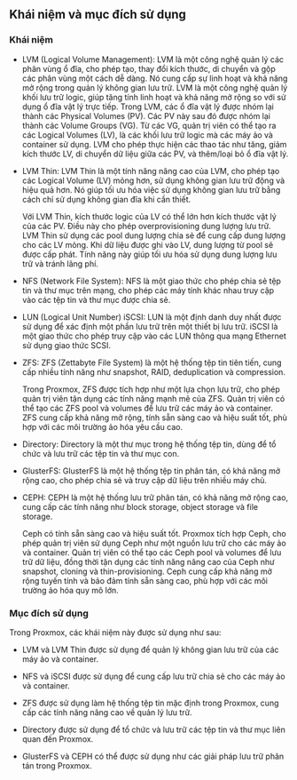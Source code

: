 ## Khái niệm và mục đích sử dụng

### Khái niệm

  + LVM (Logical Volume Management): LVM là một công nghệ quản lý các phân vùng ổ đĩa, cho phép tạo, thay đổi kích thước, di chuyển và gộp các phân vùng một cách dễ dàng. Nó cung cấp sự linh hoạt và khả năng mở rộng trong quản lý không gian lưu trữ.
    LVM là một công nghệ quản lý khối lưu trữ logic, giúp tăng tính linh hoạt và khả năng mở rộng so với sử dụng ổ đĩa vật lý trực tiếp.
    Trong LVM, các ổ đĩa vật lý được nhóm lại thành các Physical Volumes (PV). Các PV này sau đó được nhóm lại thành các Volume Groups (VG).
    Từ các VG, quản trị viên có thể tạo ra các Logical Volumes (LV), là các khối lưu trữ logic mà các máy ảo và container sử dụng.
    LVM cho phép thực hiện các thao tác như tăng, giảm kích thước LV, di chuyển dữ liệu giữa các PV, và thêm/loại bỏ ổ đĩa vật lý.

  + LVM Thin: LVM Thin là một tính năng nâng cao của LVM, cho phép tạo các Logical Volume (LV) mỏng hơn, sử dụng không gian lưu trữ động và hiệu quả hơn. Nó giúp tối ưu hóa việc sử dụng không gian lưu trữ bằng cách chỉ sử dụng không gian đĩa khi cần thiết.

    Với LVM Thin, kích thước logic của LV có thể lớn hơn kích thước vật lý của các PV. Điều này cho phép overprovisioning dung lượng lưu trữ.
    LVM Thin sử dụng các pool dung lượng chia sẻ để cung cấp dung lượng cho các LV mỏng. Khi dữ liệu được ghi vào LV, dung lượng từ pool sẽ được cấp phát.
    Tính năng này giúp tối ưu hóa sử dụng dung lượng lưu trữ và tránh lãng phí.

  + NFS (Network File System): NFS là một giao thức cho phép chia sẻ tệp tin và thư mục trên mạng, cho phép các máy tính khác nhau truy cập vào các tệp tin và thư mục được chia sẻ.

  + LUN (Logical Unit Number) iSCSI: LUN là một định danh duy nhất được sử dụng để xác định một phần lưu trữ trên một thiết bị lưu trữ. iSCSI là một giao thức cho phép truy cập vào các LUN thông qua mạng Ethernet sử dụng giao thức SCSI.

  + ZFS: ZFS (Zettabyte File System) là một hệ thống tệp tin tiên tiến, cung cấp nhiều tính năng như snapshot, RAID, deduplication và compression.

    Trong Proxmox, ZFS được tích hợp như một lựa chọn lưu trữ, cho phép quản trị viên tận dụng các tính năng mạnh mẽ của ZFS.
    Quản trị viên có thể tạo các ZFS pool và volumes để lưu trữ các máy ảo và container.
    ZFS cung cấp khả năng mở rộng, tính sẵn sàng cao và hiệu suất tốt, phù hợp với các môi trường ảo hóa yêu cầu cao.

  + Directory: Directory là một thư mục trong hệ thống tệp tin, dùng để tổ chức và lưu trữ các tệp tin và thư mục con.

  + GlusterFS: GlusterFS là một hệ thống tệp tin phân tán, có khả năng mở rộng cao, cho phép chia sẻ và truy cập dữ liệu trên nhiều máy chủ.

  + CEPH: CEPH là một hệ thống lưu trữ phân tán, có khả năng mở rộng cao, cung cấp các tính năng như block storage, object storage và file storage.

    Ceph có tính sẵn sàng cao và hiệu suất tốt.
    Proxmox tích hợp Ceph, cho phép quản trị viên sử dụng Ceph như một nguồn lưu trữ cho các máy ảo và container.
    Quản trị viên có thể tạo các Ceph pool và volumes để lưu trữ dữ liệu, đồng thời tận dụng các tính năng nâng cao của Ceph như snapshot, cloning và thin-provisioning.
    Ceph cung cấp khả năng mở rộng tuyến tính và bảo đảm tính sẵn sàng cao, phù hợp với các môi trường ảo hóa quy mô lớn.

### Mục đích sử dụng

Trong Proxmox, các khái niệm này được sử dụng như sau:

  + LVM và LVM Thin được sử dụng để quản lý không gian lưu trữ của các máy ảo và container.

  + NFS và iSCSI được sử dụng để cung cấp lưu trữ chia sẻ cho các máy ảo và container.

  + ZFS được sử dụng làm hệ thống tệp tin mặc định trong Proxmox, cung cấp các tính năng nâng cao về quản lý lưu trữ.

  + Directory được sử dụng để tổ chức và lưu trữ các tệp tin và thư mục liên quan đến Proxmox.

  + GlusterFS và CEPH có thể được sử dụng như các giải pháp lưu trữ phân tán trong Proxmox.







